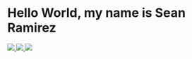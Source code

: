 # Hello World, my name is Sean Ramirez

<p>
    <a href="mailto:snaramirez872@gmail.com" rel="noreferrer" target="_blank">
        <img src="https://img.shields.io/badge/Gmail-D14836?style=for-the-badge&logo=gmail&logoColor=white" />
    </a>
    <a href="https://linkedin.com/in/seanaramirez/" rel="noreferrer" target="_blank">
        <img src="https://img.shields.io/badge/LinkedIn-0a66c2?style=for-the-badge&logo=linkedin&logoColor=white" />
    </a>
    <a href="https://seanramirez.vercel.app/" rel="noreferrer" target="_blank">
        <img src="https://img.shields.io/badge/My_Website-aquamarine?style=for-the-badge&logoColor=white" />
    </a>
</p>
